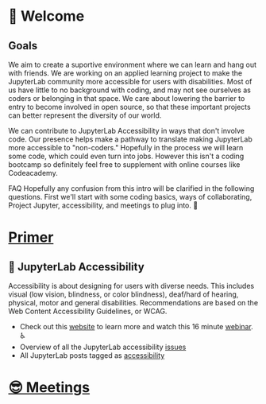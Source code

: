 # 🌱 Welcome

## Goals 

We aim to create a suportive environment where we can learn and hang out with friends. We are working on an applied learning project to make the JupyterLab community more accessible for users with disabilities. Most of us have little to no background with coding, and may not see ourselves as coders or belonging in that space. We care about lowering the barrier to entry to become involved in open source, so that these important projects can better represent the diversity of our world. 

We can contribute to JupyterLab Accessibility in ways that don't involve code. Our presence helps make a pathway to translate making JupyterLab more accessible to "non-coders." Hopefully in the process we will learn some code, which could even turn into jobs. However this isn't a coding bootcamp so definitely feel free to supplement with online courses like Codeacademy. 

FAQ 
Hopefully any confusion from this intro will be clarified in the following questions. First we'll start with some coding basics, ways of collaborating, Project Jupyter, accessibility, and meetings to plug into. 🙂 
# [Primer](./intro.md)


## 🚀 JupyterLab Accessibility

Accessibility is about designing for users with diverse needs. This includes visual (low vision, blindness, or color blindness), deaf/hard of hearing, physical, motor and general disabilities. Recommendations are based on the Web Content Accessibility Guidelines, or WCAG.  
* Check out this [website](https://www.a11yproject.com/) to learn more and watch this 16 minute [webinar](https://mawconsultingllc.com/webinars/webinar-intro-to-accessibility/). ♿️
* Overview of all the JupyterLab accessibility [issues](https://github.com/jupyterlab/jupyterlab/issues/9399)
* All JupyterLab posts tagged as [accessibility](https://github.com/jupyterlab/jupyterlab/issues?q=is%3Aopen+is%3Aissue+label%3Atag%3AAccessibility)

# [😎 Meetings](./meetings.md)
